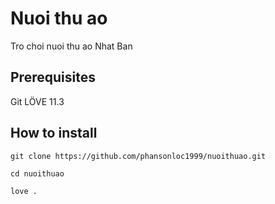 # Nuoi thu ao
Tro choi nuoi thu ao Nhat Ban

## Prerequisites
Git
LÖVE 11.3

## How to install
``git clone https://github.com/phansonloc1999/nuoithuao.git``

``cd nuoithuao``

``love .``
